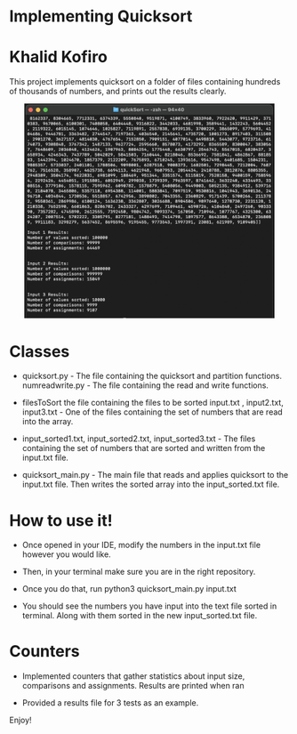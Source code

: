  # Implementing Quicksort
 # Khalid Kofiro

This project implements quicksort on a folder of files containing hundreds of thousands of numbers, and
prints out the results clearly. 

<p align="center">
  <img src="images/quicksort.png" alt="quicksorTerminal" width="450"/>
</p>

# Classes


 * quicksort.py - The file containing the quicksort and partition functions.
 numreadwrite.py - The file containing the read and write functions.

 * filesToSort the file containing the files to be sorted
 input.txt , input2.txt, input3.txt - One of the files containing the set of numbers that are read into the array.


 * input_sorted1.txt, input_sorted2.txt, input_sorted3.txt - The files containing the set of numbers that are sorted and written from the input.txt file.

 * quicksort_main.py - The main file that reads and applies quicksort to the input.txt file. Then writes the sorted array into the input_sorted.txt file.



 # How to use it!

 * Once opened in your IDE, modify the numbers in the input.txt file however you would like.

 * Then, in your terminal make sure you are in the right repository.

 * Once you do that, run python3 quicksort_main.py input.txt

 * You should see the numbers you have input into the text file sorted in terminal. Along with them sorted in the new input_sorted.txt file.

 # Counters
 * Implemented counters that gather statistics about input size, comparisons and assignments.
 Results are printed when ran

 * Provided a results file for 3 tests as an example.

Enjoy!




